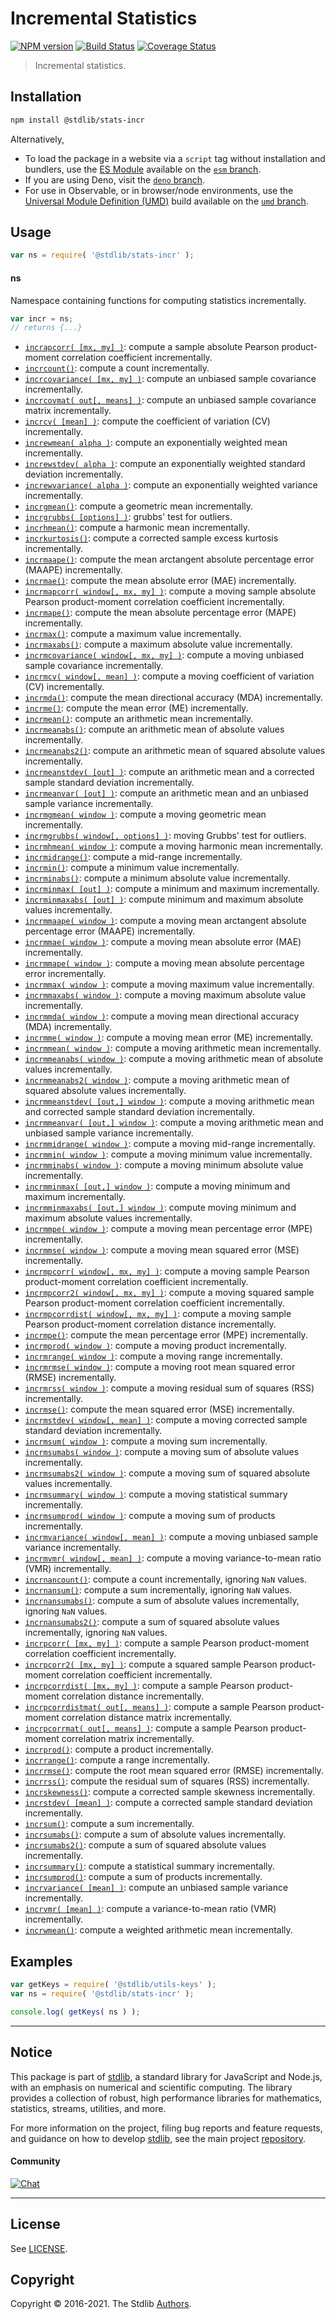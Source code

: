 <!--

@license Apache-2.0

Copyright (c) 2018 The Stdlib Authors.

Licensed under the Apache License, Version 2.0 (the "License");
you may not use this file except in compliance with the License.
You may obtain a copy of the License at

   http://www.apache.org/licenses/LICENSE-2.0

Unless required by applicable law or agreed to in writing, software
distributed under the License is distributed on an "AS IS" BASIS,
WITHOUT WARRANTIES OR CONDITIONS OF ANY KIND, either express or implied.
See the License for the specific language governing permissions and
limitations under the License.

-->

# Incremental Statistics

[![NPM version][npm-image]][npm-url] [![Build Status][test-image]][test-url] [![Coverage Status][coverage-image]][coverage-url] <!-- [![dependencies][dependencies-image]][dependencies-url] -->

> Incremental statistics.

<section class="installation">

## Installation

```bash
npm install @stdlib/stats-incr
```

Alternatively,

-   To load the package in a website via a `script` tag without installation and bundlers, use the [ES Module][es-module] available on the [`esm` branch][esm-url].
-   If you are using Deno, visit the [`deno` branch][deno-url].
-   For use in Observable, or in browser/node environments, use the [Universal Module Definition (UMD)][umd] build available on the [`umd` branch][umd-url].

</section>

<section class="usage">

## Usage

```javascript
var ns = require( '@stdlib/stats-incr' );
```

#### ns

Namespace containing functions for computing statistics incrementally.

```javascript
var incr = ns;
// returns {...}
```

<!-- <toc pattern="*"> -->

<div class="namespace-toc">

-   <span class="signature">[`incrapcorr( [mx, my] )`][@stdlib/stats/incr/apcorr]</span><span class="delimiter">: </span><span class="description">compute a sample absolute Pearson product-moment correlation coefficient incrementally.</span>
-   <span class="signature">[`incrcount()`][@stdlib/stats/incr/count]</span><span class="delimiter">: </span><span class="description">compute a count incrementally.</span>
-   <span class="signature">[`incrcovariance( [mx, my] )`][@stdlib/stats/incr/covariance]</span><span class="delimiter">: </span><span class="description">compute an unbiased sample covariance incrementally.</span>
-   <span class="signature">[`incrcovmat( out[, means] )`][@stdlib/stats/incr/covmat]</span><span class="delimiter">: </span><span class="description">compute an unbiased sample covariance matrix incrementally.</span>
-   <span class="signature">[`incrcv( [mean] )`][@stdlib/stats/incr/cv]</span><span class="delimiter">: </span><span class="description">compute the coefficient of variation (CV) incrementally.</span>
-   <span class="signature">[`increwmean( alpha )`][@stdlib/stats/incr/ewmean]</span><span class="delimiter">: </span><span class="description">compute an exponentially weighted mean incrementally.</span>
-   <span class="signature">[`increwstdev( alpha )`][@stdlib/stats/incr/ewstdev]</span><span class="delimiter">: </span><span class="description">compute an exponentially weighted standard deviation incrementally.</span>
-   <span class="signature">[`increwvariance( alpha )`][@stdlib/stats/incr/ewvariance]</span><span class="delimiter">: </span><span class="description">compute an exponentially weighted variance incrementally.</span>
-   <span class="signature">[`incrgmean()`][@stdlib/stats/incr/gmean]</span><span class="delimiter">: </span><span class="description">compute a geometric mean incrementally.</span>
-   <span class="signature">[`incrgrubbs( [options] )`][@stdlib/stats/incr/grubbs]</span><span class="delimiter">: </span><span class="description">grubbs' test for outliers.</span>
-   <span class="signature">[`incrhmean()`][@stdlib/stats/incr/hmean]</span><span class="delimiter">: </span><span class="description">compute a harmonic mean incrementally.</span>
-   <span class="signature">[`incrkurtosis()`][@stdlib/stats/incr/kurtosis]</span><span class="delimiter">: </span><span class="description">compute a corrected sample excess kurtosis incrementally.</span>
-   <span class="signature">[`incrmaape()`][@stdlib/stats/incr/maape]</span><span class="delimiter">: </span><span class="description">compute the mean arctangent absolute percentage error (MAAPE) incrementally.</span>
-   <span class="signature">[`incrmae()`][@stdlib/stats/incr/mae]</span><span class="delimiter">: </span><span class="description">compute the mean absolute error (MAE) incrementally.</span>
-   <span class="signature">[`incrmapcorr( window[, mx, my] )`][@stdlib/stats/incr/mapcorr]</span><span class="delimiter">: </span><span class="description">compute a moving sample absolute Pearson product-moment correlation coefficient incrementally.</span>
-   <span class="signature">[`incrmape()`][@stdlib/stats/incr/mape]</span><span class="delimiter">: </span><span class="description">compute the mean absolute percentage error (MAPE) incrementally.</span>
-   <span class="signature">[`incrmax()`][@stdlib/stats/incr/max]</span><span class="delimiter">: </span><span class="description">compute a maximum value incrementally.</span>
-   <span class="signature">[`incrmaxabs()`][@stdlib/stats/incr/maxabs]</span><span class="delimiter">: </span><span class="description">compute a maximum absolute value incrementally.</span>
-   <span class="signature">[`incrmcovariance( window[, mx, my] )`][@stdlib/stats/incr/mcovariance]</span><span class="delimiter">: </span><span class="description">compute a moving unbiased sample covariance incrementally.</span>
-   <span class="signature">[`incrmcv( window[, mean] )`][@stdlib/stats/incr/mcv]</span><span class="delimiter">: </span><span class="description">compute a moving coefficient of variation (CV) incrementally.</span>
-   <span class="signature">[`incrmda()`][@stdlib/stats/incr/mda]</span><span class="delimiter">: </span><span class="description">compute the mean directional accuracy (MDA) incrementally.</span>
-   <span class="signature">[`incrme()`][@stdlib/stats/incr/me]</span><span class="delimiter">: </span><span class="description">compute the mean error (ME) incrementally.</span>
-   <span class="signature">[`incrmean()`][@stdlib/stats/incr/mean]</span><span class="delimiter">: </span><span class="description">compute an arithmetic mean incrementally.</span>
-   <span class="signature">[`incrmeanabs()`][@stdlib/stats/incr/meanabs]</span><span class="delimiter">: </span><span class="description">compute an arithmetic mean of absolute values incrementally.</span>
-   <span class="signature">[`incrmeanabs2()`][@stdlib/stats/incr/meanabs2]</span><span class="delimiter">: </span><span class="description">compute an arithmetic mean of squared absolute values incrementally.</span>
-   <span class="signature">[`incrmeanstdev( [out] )`][@stdlib/stats/incr/meanstdev]</span><span class="delimiter">: </span><span class="description">compute an arithmetic mean and a corrected sample standard deviation incrementally.</span>
-   <span class="signature">[`incrmeanvar( [out] )`][@stdlib/stats/incr/meanvar]</span><span class="delimiter">: </span><span class="description">compute an arithmetic mean and an unbiased sample variance incrementally.</span>
-   <span class="signature">[`incrmgmean( window )`][@stdlib/stats/incr/mgmean]</span><span class="delimiter">: </span><span class="description">compute a moving geometric mean incrementally.</span>
-   <span class="signature">[`incrmgrubbs( window[, options] )`][@stdlib/stats/incr/mgrubbs]</span><span class="delimiter">: </span><span class="description">moving Grubbs' test for outliers.</span>
-   <span class="signature">[`incrmhmean( window )`][@stdlib/stats/incr/mhmean]</span><span class="delimiter">: </span><span class="description">compute a moving harmonic mean incrementally.</span>
-   <span class="signature">[`incrmidrange()`][@stdlib/stats/incr/midrange]</span><span class="delimiter">: </span><span class="description">compute a mid-range incrementally.</span>
-   <span class="signature">[`incrmin()`][@stdlib/stats/incr/min]</span><span class="delimiter">: </span><span class="description">compute a minimum value incrementally.</span>
-   <span class="signature">[`incrminabs()`][@stdlib/stats/incr/minabs]</span><span class="delimiter">: </span><span class="description">compute a minimum absolute value incrementally.</span>
-   <span class="signature">[`incrminmax( [out] )`][@stdlib/stats/incr/minmax]</span><span class="delimiter">: </span><span class="description">compute a minimum and maximum incrementally.</span>
-   <span class="signature">[`incrminmaxabs( [out] )`][@stdlib/stats/incr/minmaxabs]</span><span class="delimiter">: </span><span class="description">compute minimum and maximum absolute values incrementally.</span>
-   <span class="signature">[`incrmmaape( window )`][@stdlib/stats/incr/mmaape]</span><span class="delimiter">: </span><span class="description">compute a moving mean arctangent absolute percentage error (MAAPE) incrementally.</span>
-   <span class="signature">[`incrmmae( window )`][@stdlib/stats/incr/mmae]</span><span class="delimiter">: </span><span class="description">compute a moving mean absolute error (MAE) incrementally.</span>
-   <span class="signature">[`incrmmape( window )`][@stdlib/stats/incr/mmape]</span><span class="delimiter">: </span><span class="description">compute a moving mean absolute percentage error incrementally.</span>
-   <span class="signature">[`incrmmax( window )`][@stdlib/stats/incr/mmax]</span><span class="delimiter">: </span><span class="description">compute a moving maximum value incrementally.</span>
-   <span class="signature">[`incrmmaxabs( window )`][@stdlib/stats/incr/mmaxabs]</span><span class="delimiter">: </span><span class="description">compute a moving maximum absolute value incrementally.</span>
-   <span class="signature">[`incrmmda( window )`][@stdlib/stats/incr/mmda]</span><span class="delimiter">: </span><span class="description">compute a moving mean directional accuracy (MDA) incrementally.</span>
-   <span class="signature">[`incrmme( window )`][@stdlib/stats/incr/mme]</span><span class="delimiter">: </span><span class="description">compute a moving mean error (ME) incrementally.</span>
-   <span class="signature">[`incrmmean( window )`][@stdlib/stats/incr/mmean]</span><span class="delimiter">: </span><span class="description">compute a moving arithmetic mean incrementally.</span>
-   <span class="signature">[`incrmmeanabs( window )`][@stdlib/stats/incr/mmeanabs]</span><span class="delimiter">: </span><span class="description">compute a moving arithmetic mean of absolute values incrementally.</span>
-   <span class="signature">[`incrmmeanabs2( window )`][@stdlib/stats/incr/mmeanabs2]</span><span class="delimiter">: </span><span class="description">compute a moving arithmetic mean of squared absolute values incrementally.</span>
-   <span class="signature">[`incrmmeanstdev( [out,] window )`][@stdlib/stats/incr/mmeanstdev]</span><span class="delimiter">: </span><span class="description">compute a moving arithmetic mean and corrected sample standard deviation incrementally.</span>
-   <span class="signature">[`incrmmeanvar( [out,] window )`][@stdlib/stats/incr/mmeanvar]</span><span class="delimiter">: </span><span class="description">compute a moving arithmetic mean and unbiased sample variance incrementally.</span>
-   <span class="signature">[`incrmmidrange( window )`][@stdlib/stats/incr/mmidrange]</span><span class="delimiter">: </span><span class="description">compute a moving mid-range incrementally.</span>
-   <span class="signature">[`incrmmin( window )`][@stdlib/stats/incr/mmin]</span><span class="delimiter">: </span><span class="description">compute a moving minimum value incrementally.</span>
-   <span class="signature">[`incrmminabs( window )`][@stdlib/stats/incr/mminabs]</span><span class="delimiter">: </span><span class="description">compute a moving minimum absolute value incrementally.</span>
-   <span class="signature">[`incrmminmax( [out,] window )`][@stdlib/stats/incr/mminmax]</span><span class="delimiter">: </span><span class="description">compute a moving minimum and maximum incrementally.</span>
-   <span class="signature">[`incrmminmaxabs( [out,] window )`][@stdlib/stats/incr/mminmaxabs]</span><span class="delimiter">: </span><span class="description">compute moving minimum and maximum absolute values incrementally.</span>
-   <span class="signature">[`incrmmpe( window )`][@stdlib/stats/incr/mmpe]</span><span class="delimiter">: </span><span class="description">compute a moving mean percentage error (MPE) incrementally.</span>
-   <span class="signature">[`incrmmse( window )`][@stdlib/stats/incr/mmse]</span><span class="delimiter">: </span><span class="description">compute a moving mean squared error (MSE) incrementally.</span>
-   <span class="signature">[`incrmpcorr( window[, mx, my] )`][@stdlib/stats/incr/mpcorr]</span><span class="delimiter">: </span><span class="description">compute a moving sample Pearson product-moment correlation coefficient incrementally.</span>
-   <span class="signature">[`incrmpcorr2( window[, mx, my] )`][@stdlib/stats/incr/mpcorr2]</span><span class="delimiter">: </span><span class="description">compute a moving squared sample Pearson product-moment correlation coefficient incrementally.</span>
-   <span class="signature">[`incrmpcorrdist( window[, mx, my] )`][@stdlib/stats/incr/mpcorrdist]</span><span class="delimiter">: </span><span class="description">compute a moving sample Pearson product-moment correlation distance incrementally.</span>
-   <span class="signature">[`incrmpe()`][@stdlib/stats/incr/mpe]</span><span class="delimiter">: </span><span class="description">compute the mean percentage error (MPE) incrementally.</span>
-   <span class="signature">[`incrmprod( window )`][@stdlib/stats/incr/mprod]</span><span class="delimiter">: </span><span class="description">compute a moving product incrementally.</span>
-   <span class="signature">[`incrmrange( window )`][@stdlib/stats/incr/mrange]</span><span class="delimiter">: </span><span class="description">compute a moving range incrementally.</span>
-   <span class="signature">[`incrmrmse( window )`][@stdlib/stats/incr/mrmse]</span><span class="delimiter">: </span><span class="description">compute a moving root mean squared error (RMSE) incrementally.</span>
-   <span class="signature">[`incrmrss( window )`][@stdlib/stats/incr/mrss]</span><span class="delimiter">: </span><span class="description">compute a moving residual sum of squares (RSS) incrementally.</span>
-   <span class="signature">[`incrmse()`][@stdlib/stats/incr/mse]</span><span class="delimiter">: </span><span class="description">compute the mean squared error (MSE) incrementally.</span>
-   <span class="signature">[`incrmstdev( window[, mean] )`][@stdlib/stats/incr/mstdev]</span><span class="delimiter">: </span><span class="description">compute a moving corrected sample standard deviation incrementally.</span>
-   <span class="signature">[`incrmsum( window )`][@stdlib/stats/incr/msum]</span><span class="delimiter">: </span><span class="description">compute a moving sum incrementally.</span>
-   <span class="signature">[`incrmsumabs( window )`][@stdlib/stats/incr/msumabs]</span><span class="delimiter">: </span><span class="description">compute a moving sum of absolute values incrementally.</span>
-   <span class="signature">[`incrmsumabs2( window )`][@stdlib/stats/incr/msumabs2]</span><span class="delimiter">: </span><span class="description">compute a moving sum of squared absolute values incrementally.</span>
-   <span class="signature">[`incrmsummary( window )`][@stdlib/stats/incr/msummary]</span><span class="delimiter">: </span><span class="description">compute a moving statistical summary incrementally.</span>
-   <span class="signature">[`incrmsumprod( window )`][@stdlib/stats/incr/msumprod]</span><span class="delimiter">: </span><span class="description">compute a moving sum of products incrementally.</span>
-   <span class="signature">[`incrmvariance( window[, mean] )`][@stdlib/stats/incr/mvariance]</span><span class="delimiter">: </span><span class="description">compute a moving unbiased sample variance incrementally.</span>
-   <span class="signature">[`incrmvmr( window[, mean] )`][@stdlib/stats/incr/mvmr]</span><span class="delimiter">: </span><span class="description">compute a moving variance-to-mean ratio (VMR) incrementally.</span>
-   <span class="signature">[`incrnancount()`][@stdlib/stats/incr/nancount]</span><span class="delimiter">: </span><span class="description">compute a count incrementally, ignoring `NaN` values.</span>
-   <span class="signature">[`incrnansum()`][@stdlib/stats/incr/nansum]</span><span class="delimiter">: </span><span class="description">compute a sum incrementally, ignoring `NaN` values.</span>
-   <span class="signature">[`incrnansumabs()`][@stdlib/stats/incr/nansumabs]</span><span class="delimiter">: </span><span class="description">compute a sum of absolute values incrementally, ignoring `NaN` values.</span>
-   <span class="signature">[`incrnansumabs2()`][@stdlib/stats/incr/nansumabs2]</span><span class="delimiter">: </span><span class="description">compute a sum of squared absolute values incrementally, ignoring `NaN` values.</span>
-   <span class="signature">[`incrpcorr( [mx, my] )`][@stdlib/stats/incr/pcorr]</span><span class="delimiter">: </span><span class="description">compute a sample Pearson product-moment correlation coefficient incrementally.</span>
-   <span class="signature">[`incrpcorr2( [mx, my] )`][@stdlib/stats/incr/pcorr2]</span><span class="delimiter">: </span><span class="description">compute a squared sample Pearson product-moment correlation coefficient incrementally.</span>
-   <span class="signature">[`incrpcorrdist( [mx, my] )`][@stdlib/stats/incr/pcorrdist]</span><span class="delimiter">: </span><span class="description">compute a sample Pearson product-moment correlation distance incrementally.</span>
-   <span class="signature">[`incrpcorrdistmat( out[, means] )`][@stdlib/stats/incr/pcorrdistmat]</span><span class="delimiter">: </span><span class="description">compute a sample Pearson product-moment correlation distance matrix incrementally.</span>
-   <span class="signature">[`incrpcorrmat( out[, means] )`][@stdlib/stats/incr/pcorrmat]</span><span class="delimiter">: </span><span class="description">compute a sample Pearson product-moment correlation matrix incrementally.</span>
-   <span class="signature">[`incrprod()`][@stdlib/stats/incr/prod]</span><span class="delimiter">: </span><span class="description">compute a product incrementally.</span>
-   <span class="signature">[`incrrange()`][@stdlib/stats/incr/range]</span><span class="delimiter">: </span><span class="description">compute a range incrementally.</span>
-   <span class="signature">[`incrrmse()`][@stdlib/stats/incr/rmse]</span><span class="delimiter">: </span><span class="description">compute the root mean squared error (RMSE) incrementally.</span>
-   <span class="signature">[`incrrss()`][@stdlib/stats/incr/rss]</span><span class="delimiter">: </span><span class="description">compute the residual sum of squares (RSS) incrementally.</span>
-   <span class="signature">[`incrskewness()`][@stdlib/stats/incr/skewness]</span><span class="delimiter">: </span><span class="description">compute a corrected sample skewness incrementally.</span>
-   <span class="signature">[`incrstdev( [mean] )`][@stdlib/stats/incr/stdev]</span><span class="delimiter">: </span><span class="description">compute a corrected sample standard deviation incrementally.</span>
-   <span class="signature">[`incrsum()`][@stdlib/stats/incr/sum]</span><span class="delimiter">: </span><span class="description">compute a sum incrementally.</span>
-   <span class="signature">[`incrsumabs()`][@stdlib/stats/incr/sumabs]</span><span class="delimiter">: </span><span class="description">compute a sum of absolute values incrementally.</span>
-   <span class="signature">[`incrsumabs2()`][@stdlib/stats/incr/sumabs2]</span><span class="delimiter">: </span><span class="description">compute a sum of squared absolute values incrementally.</span>
-   <span class="signature">[`incrsummary()`][@stdlib/stats/incr/summary]</span><span class="delimiter">: </span><span class="description">compute a statistical summary incrementally.</span>
-   <span class="signature">[`incrsumprod()`][@stdlib/stats/incr/sumprod]</span><span class="delimiter">: </span><span class="description">compute a sum of products incrementally.</span>
-   <span class="signature">[`incrvariance( [mean] )`][@stdlib/stats/incr/variance]</span><span class="delimiter">: </span><span class="description">compute an unbiased sample variance incrementally.</span>
-   <span class="signature">[`incrvmr( [mean] )`][@stdlib/stats/incr/vmr]</span><span class="delimiter">: </span><span class="description">compute a variance-to-mean ratio (VMR) incrementally.</span>
-   <span class="signature">[`incrwmean()`][@stdlib/stats/incr/wmean]</span><span class="delimiter">: </span><span class="description">compute a weighted arithmetic mean incrementally.</span>

</div>

<!-- </toc> -->

</section>

<!-- /.usage -->

<section class="examples">

## Examples

<!-- TODO: better examples -->

<!-- eslint no-undef: "error" -->

```javascript
var getKeys = require( '@stdlib/utils-keys' );
var ns = require( '@stdlib/stats-incr' );

console.log( getKeys( ns ) );
```

</section>

<!-- /.examples -->

<!-- Section for related `stdlib` packages. Do not manually edit this section, as it is automatically populated. -->

<section class="related">

</section>

<!-- /.related -->

<!-- Section for all links. Make sure to keep an empty line after the `section` element and another before the `/section` close. -->


<section class="main-repo" >

* * *

## Notice

This package is part of [stdlib][stdlib], a standard library for JavaScript and Node.js, with an emphasis on numerical and scientific computing. The library provides a collection of robust, high performance libraries for mathematics, statistics, streams, utilities, and more.

For more information on the project, filing bug reports and feature requests, and guidance on how to develop [stdlib][stdlib], see the main project [repository][stdlib].

#### Community

[![Chat][chat-image]][chat-url]

---

## License

See [LICENSE][stdlib-license].


## Copyright

Copyright &copy; 2016-2021. The Stdlib [Authors][stdlib-authors].

</section>

<!-- /.stdlib -->

<!-- Section for all links. Make sure to keep an empty line after the `section` element and another before the `/section` close. -->

<section class="links">

[npm-image]: http://img.shields.io/npm/v/@stdlib/stats-incr.svg
[npm-url]: https://npmjs.org/package/@stdlib/stats-incr

[test-image]: https://github.com/stdlib-js/stats-incr/actions/workflows/test.yml/badge.svg
[test-url]: https://github.com/stdlib-js/stats-incr/actions/workflows/test.yml

[coverage-image]: https://img.shields.io/codecov/c/github/stdlib-js/stats-incr/main.svg
[coverage-url]: https://codecov.io/github/stdlib-js/stats-incr?branch=main

<!--

[dependencies-image]: https://img.shields.io/david/stdlib-js/stats-incr.svg
[dependencies-url]: https://david-dm.org/stdlib-js/stats-incr/main

-->

[umd]: https://github.com/umdjs/umd
[es-module]: https://developer.mozilla.org/en-US/docs/Web/JavaScript/Guide/Modules

[deno-url]: https://github.com/stdlib-js/stats-incr/tree/deno
[umd-url]: https://github.com/stdlib-js/stats-incr/tree/umd
[esm-url]: https://github.com/stdlib-js/stats-incr/tree/esm

[chat-image]: https://img.shields.io/gitter/room/stdlib-js/stdlib.svg
[chat-url]: https://gitter.im/stdlib-js/stdlib/

[stdlib]: https://github.com/stdlib-js/stdlib

[stdlib-authors]: https://github.com/stdlib-js/stdlib/graphs/contributors

[stdlib-license]: https://raw.githubusercontent.com/stdlib-js/stats-incr/main/LICENSE

<!-- <toc-links> -->

[@stdlib/stats/incr/apcorr]: https://github.com/stdlib-js/stats-incr-apcorr

[@stdlib/stats/incr/count]: https://github.com/stdlib-js/stats-incr-count

[@stdlib/stats/incr/covariance]: https://github.com/stdlib-js/stats-incr-covariance

[@stdlib/stats/incr/covmat]: https://github.com/stdlib-js/stats-incr-covmat

[@stdlib/stats/incr/cv]: https://github.com/stdlib-js/stats-incr-cv

[@stdlib/stats/incr/ewmean]: https://github.com/stdlib-js/stats-incr-ewmean

[@stdlib/stats/incr/ewstdev]: https://github.com/stdlib-js/stats-incr-ewstdev

[@stdlib/stats/incr/ewvariance]: https://github.com/stdlib-js/stats-incr-ewvariance

[@stdlib/stats/incr/gmean]: https://github.com/stdlib-js/stats-incr-gmean

[@stdlib/stats/incr/grubbs]: https://github.com/stdlib-js/stats-incr-grubbs

[@stdlib/stats/incr/hmean]: https://github.com/stdlib-js/stats-incr-hmean

[@stdlib/stats/incr/kurtosis]: https://github.com/stdlib-js/stats-incr-kurtosis

[@stdlib/stats/incr/maape]: https://github.com/stdlib-js/stats-incr-maape

[@stdlib/stats/incr/mae]: https://github.com/stdlib-js/stats-incr-mae

[@stdlib/stats/incr/mapcorr]: https://github.com/stdlib-js/stats-incr-mapcorr

[@stdlib/stats/incr/mape]: https://github.com/stdlib-js/stats-incr-mape

[@stdlib/stats/incr/max]: https://github.com/stdlib-js/stats-incr-max

[@stdlib/stats/incr/maxabs]: https://github.com/stdlib-js/stats-incr-maxabs

[@stdlib/stats/incr/mcovariance]: https://github.com/stdlib-js/stats-incr-mcovariance

[@stdlib/stats/incr/mcv]: https://github.com/stdlib-js/stats-incr-mcv

[@stdlib/stats/incr/mda]: https://github.com/stdlib-js/stats-incr-mda

[@stdlib/stats/incr/me]: https://github.com/stdlib-js/stats-incr-me

[@stdlib/stats/incr/mean]: https://github.com/stdlib-js/stats-incr-mean

[@stdlib/stats/incr/meanabs]: https://github.com/stdlib-js/stats-incr-meanabs

[@stdlib/stats/incr/meanabs2]: https://github.com/stdlib-js/stats-incr-meanabs2

[@stdlib/stats/incr/meanstdev]: https://github.com/stdlib-js/stats-incr-meanstdev

[@stdlib/stats/incr/meanvar]: https://github.com/stdlib-js/stats-incr-meanvar

[@stdlib/stats/incr/mgmean]: https://github.com/stdlib-js/stats-incr-mgmean

[@stdlib/stats/incr/mgrubbs]: https://github.com/stdlib-js/stats-incr-mgrubbs

[@stdlib/stats/incr/mhmean]: https://github.com/stdlib-js/stats-incr-mhmean

[@stdlib/stats/incr/midrange]: https://github.com/stdlib-js/stats-incr-midrange

[@stdlib/stats/incr/min]: https://github.com/stdlib-js/stats-incr-min

[@stdlib/stats/incr/minabs]: https://github.com/stdlib-js/stats-incr-minabs

[@stdlib/stats/incr/minmax]: https://github.com/stdlib-js/stats-incr-minmax

[@stdlib/stats/incr/minmaxabs]: https://github.com/stdlib-js/stats-incr-minmaxabs

[@stdlib/stats/incr/mmaape]: https://github.com/stdlib-js/stats-incr-mmaape

[@stdlib/stats/incr/mmae]: https://github.com/stdlib-js/stats-incr-mmae

[@stdlib/stats/incr/mmape]: https://github.com/stdlib-js/stats-incr-mmape

[@stdlib/stats/incr/mmax]: https://github.com/stdlib-js/stats-incr-mmax

[@stdlib/stats/incr/mmaxabs]: https://github.com/stdlib-js/stats-incr-mmaxabs

[@stdlib/stats/incr/mmda]: https://github.com/stdlib-js/stats-incr-mmda

[@stdlib/stats/incr/mme]: https://github.com/stdlib-js/stats-incr-mme

[@stdlib/stats/incr/mmean]: https://github.com/stdlib-js/stats-incr-mmean

[@stdlib/stats/incr/mmeanabs]: https://github.com/stdlib-js/stats-incr-mmeanabs

[@stdlib/stats/incr/mmeanabs2]: https://github.com/stdlib-js/stats-incr-mmeanabs2

[@stdlib/stats/incr/mmeanstdev]: https://github.com/stdlib-js/stats-incr-mmeanstdev

[@stdlib/stats/incr/mmeanvar]: https://github.com/stdlib-js/stats-incr-mmeanvar

[@stdlib/stats/incr/mmidrange]: https://github.com/stdlib-js/stats-incr-mmidrange

[@stdlib/stats/incr/mmin]: https://github.com/stdlib-js/stats-incr-mmin

[@stdlib/stats/incr/mminabs]: https://github.com/stdlib-js/stats-incr-mminabs

[@stdlib/stats/incr/mminmax]: https://github.com/stdlib-js/stats-incr-mminmax

[@stdlib/stats/incr/mminmaxabs]: https://github.com/stdlib-js/stats-incr-mminmaxabs

[@stdlib/stats/incr/mmpe]: https://github.com/stdlib-js/stats-incr-mmpe

[@stdlib/stats/incr/mmse]: https://github.com/stdlib-js/stats-incr-mmse

[@stdlib/stats/incr/mpcorr]: https://github.com/stdlib-js/stats-incr-mpcorr

[@stdlib/stats/incr/mpcorr2]: https://github.com/stdlib-js/stats-incr-mpcorr2

[@stdlib/stats/incr/mpcorrdist]: https://github.com/stdlib-js/stats-incr-mpcorrdist

[@stdlib/stats/incr/mpe]: https://github.com/stdlib-js/stats-incr-mpe

[@stdlib/stats/incr/mprod]: https://github.com/stdlib-js/stats-incr-mprod

[@stdlib/stats/incr/mrange]: https://github.com/stdlib-js/stats-incr-mrange

[@stdlib/stats/incr/mrmse]: https://github.com/stdlib-js/stats-incr-mrmse

[@stdlib/stats/incr/mrss]: https://github.com/stdlib-js/stats-incr-mrss

[@stdlib/stats/incr/mse]: https://github.com/stdlib-js/stats-incr-mse

[@stdlib/stats/incr/mstdev]: https://github.com/stdlib-js/stats-incr-mstdev

[@stdlib/stats/incr/msum]: https://github.com/stdlib-js/stats-incr-msum

[@stdlib/stats/incr/msumabs]: https://github.com/stdlib-js/stats-incr-msumabs

[@stdlib/stats/incr/msumabs2]: https://github.com/stdlib-js/stats-incr-msumabs2

[@stdlib/stats/incr/msummary]: https://github.com/stdlib-js/stats-incr-msummary

[@stdlib/stats/incr/msumprod]: https://github.com/stdlib-js/stats-incr-msumprod

[@stdlib/stats/incr/mvariance]: https://github.com/stdlib-js/stats-incr-mvariance

[@stdlib/stats/incr/mvmr]: https://github.com/stdlib-js/stats-incr-mvmr

[@stdlib/stats/incr/nancount]: https://github.com/stdlib-js/stats-incr-nancount

[@stdlib/stats/incr/nansum]: https://github.com/stdlib-js/stats-incr-nansum

[@stdlib/stats/incr/nansumabs]: https://github.com/stdlib-js/stats-incr-nansumabs

[@stdlib/stats/incr/nansumabs2]: https://github.com/stdlib-js/stats-incr-nansumabs2

[@stdlib/stats/incr/pcorr]: https://github.com/stdlib-js/stats-incr-pcorr

[@stdlib/stats/incr/pcorr2]: https://github.com/stdlib-js/stats-incr-pcorr2

[@stdlib/stats/incr/pcorrdist]: https://github.com/stdlib-js/stats-incr-pcorrdist

[@stdlib/stats/incr/pcorrdistmat]: https://github.com/stdlib-js/stats-incr-pcorrdistmat

[@stdlib/stats/incr/pcorrmat]: https://github.com/stdlib-js/stats-incr-pcorrmat

[@stdlib/stats/incr/prod]: https://github.com/stdlib-js/stats-incr-prod

[@stdlib/stats/incr/range]: https://github.com/stdlib-js/stats-incr-range

[@stdlib/stats/incr/rmse]: https://github.com/stdlib-js/stats-incr-rmse

[@stdlib/stats/incr/rss]: https://github.com/stdlib-js/stats-incr-rss

[@stdlib/stats/incr/skewness]: https://github.com/stdlib-js/stats-incr-skewness

[@stdlib/stats/incr/stdev]: https://github.com/stdlib-js/stats-incr-stdev

[@stdlib/stats/incr/sum]: https://github.com/stdlib-js/stats-incr-sum

[@stdlib/stats/incr/sumabs]: https://github.com/stdlib-js/stats-incr-sumabs

[@stdlib/stats/incr/sumabs2]: https://github.com/stdlib-js/stats-incr-sumabs2

[@stdlib/stats/incr/summary]: https://github.com/stdlib-js/stats-incr-summary

[@stdlib/stats/incr/sumprod]: https://github.com/stdlib-js/stats-incr-sumprod

[@stdlib/stats/incr/variance]: https://github.com/stdlib-js/stats-incr-variance

[@stdlib/stats/incr/vmr]: https://github.com/stdlib-js/stats-incr-vmr

[@stdlib/stats/incr/wmean]: https://github.com/stdlib-js/stats-incr-wmean

<!-- </toc-links> -->

</section>

<!-- /.links -->
